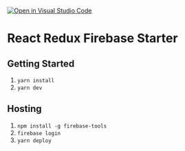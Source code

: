 [![Open in Visual Studio Code](https://classroom.github.com/assets/open-in-vscode-c66648af7eb3fe8bc4f294546bfd86ef473780cde1dea487d3c4ff354943c9ae.svg)](https://classroom.github.com/online_ide?assignment_repo_id=8033684&assignment_repo_type=AssignmentRepo)
# React Redux Firebase Starter

## Getting Started

1. `yarn install`
2. `yarn dev`

## Hosting

1. `npm install -g firebase-tools`
2. `firebase login`
3. `yarn deploy`
